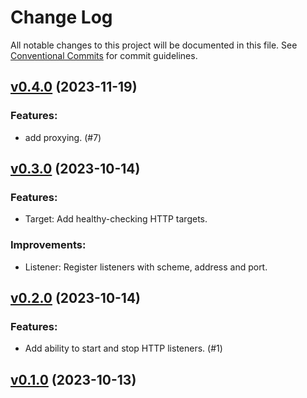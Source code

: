 # Change Log

All notable changes to this project will be documented in this file.
See [Conventional Commits](Https://conventionalcommits.org) for commit guidelines.

<!-- changelog -->

## [v0.4.0](https://harton.dev/james/wayfarer/compare/v0.3.0...v0.4.0) (2023-11-19)




### Features:

* add proxying. (#7)

## [v0.3.0](https://harton.dev/james/wayfarer/compare/v0.2.0...v0.3.0) (2023-10-14)




### Features:

* Target: Add healthy-checking HTTP targets.

### Improvements:

* Listener: Register listeners with scheme, address and port.

## [v0.2.0](https://harton.dev/james/wayfarer/compare/v0.1.0...v0.2.0) (2023-10-14)




### Features:

* Add ability to start and stop HTTP listeners. (#1)

## [v0.1.0](https://harton.dev/james/wayfarer/compare/v0.1.0...v0.1.0) (2023-10-13)



